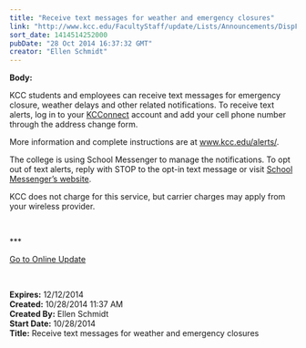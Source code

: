 ```yaml
---
title: "​Receive text messages for weather and emergency closures"
link: "http://www.kcc.edu/FacultyStaff/update/Lists/Announcements/DispForm.aspx?ID=1696"
sort_date: 1414514252000
pubDate: "28 Oct 2014 16:37:32 GMT"
creator: "Ellen Schmidt"
---
```


<div><b>Body:</b> <div class="ExternalClassF5C72F66849D48EB815DD4BFC70457AB"><p>KCC students and employees can receive text messages for emergency closure, weather delays and other related notifications. To receive text alerts, log in to your <a href="https://connect.kcc.edu/">KCConnect</a> account and add your cell phone number through the address change form. </p>
<p>More information and complete instructions are at <a href="/alerts/">www.kcc.edu/alerts/</a>.</p>
<p>The college is using School Messenger to manage the notifications. To opt out of text alerts, reply with STOP to the opt-in text message or visit <a href="http://www.schoolmessenger.com/txtmsg/">School Messenger’s website</a>.</p>
<p>KCC does not charge for this service, but carrier charges may apply from your wireless provider.</p>
<p> </p>
<p>***</p>
<p><a href="/update">Go to Online Update</a></p>
<p> </p></div></div>
<div><b>Expires:</b> 12/12/2014</div>
<div><b>Created:</b> 10/28/2014 11:37 AM</div>
<div><b>Created By:</b> Ellen Schmidt</div>
<div><b>Start Date:</b> 10/28/2014</div>
<div><b>Title:</b> ​Receive text messages for weather and emergency closures</div>
